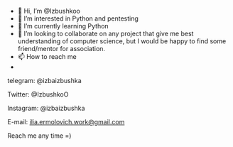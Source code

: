 - 👋 Hi, I’m @Izbushkoo
- 👀 I’m interested in Python and pentesting
- 🌱 I’m currently learning Python 
- 💞️ I’m looking to collaborate on any project that give me best understanding of computer science,
 but I would be happy to find some friend/mentor for association.
- 📫 How to reach me 
- 
telegram: @izbaizbushka 

Twitter: @IzbushkoO

Instagram: @izbaizbushka

E-mail: ilia.ermolovich.work@gmail.com

Reach me any time =)
